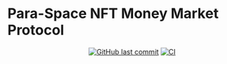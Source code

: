 # Para-Space NFT Money Market Protocol

<div align="center">

[![GitHub last commit](https://img.shields.io/github/last-commit/para-space/paraspace-core)](https://github.com/para-space/paraspace-core/commits/main)
[![CI](https://github.com/para-space/paraspace-core/workflows/CI/badge.svg)](https://github.com/para-space/paraspace-core/actions)

</div>
